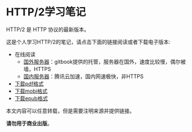 # HTTP/2学习笔记

HTTP/2 是 HTTP 协议的最新版本。

这是个人学习HTTP/2的笔记，请点击下面的链接阅读或者下载电子版本:

- 在线阅读
	- [国外服务器][gitbook]：gitbook提供的托管，服务器在国外，速度比较慢，偶尔被墙，HTTPS
	- [国内服务器][qcloud]：腾讯云加速，国内网速极快，非HTTPS
- [下载pdf格式][pdf]
- [下载mobi格式][mobi]
- [下载epub格式][epub]

本文内容可以任意转载，但是需要注明来源并提供链接。

**请勿用于商业出版**。

[gitbook]: https://skyao.gitbooks.io/learning-http2/
[qcloud]: http://skyao.io/learning-http2/
[pdf]: https://www.gitbook.com/download/pdf/book/skyao/learning-http2
[mobi]: https://www.gitbook.com/download/mobi/book/skyao/learning-http2
[epub]: https://www.gitbook.com/download/epub/book/skyao/learning-http2



